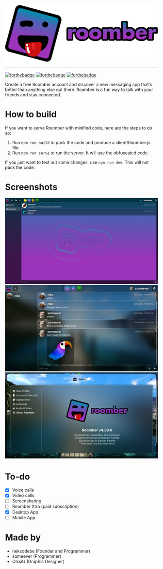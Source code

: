 ![Roomber logo](images/logo.png)

---

[![forthebadge](https://forthebadge.com/images/badges/made-with-javascript.svg)](https://forthebadge.com) [![forthebadge](https://forthebadge.com/images/badges/uses-css.svg)](https://forthebadge.com) [![forthebadge](https://forthebadge.com/images/badges/uses-html.svg)](https://forthebadge.com)

Create a free Roomber account and discover a new messaging app that's better than anything else out there. Roomber is a fun way to talk with your friends and stay connected.

# How to build

If you want to serve Roomber with minified code, here are the steps to do so:

1. Run `npm run build` to pack the code and produce a client/Roomber.js file.
2. Run `npm run serve` to run the server. It will use the obfuscated code.

If you just want to test out some changes, use `npm run dev`. This will not pack the code.

# Screenshots

![Roomber UI](images/screenshot_1.png)
![Newer Roomber UI](images/screenshot_2.png)
![Roomber Settings](images/screenshot_3.png)

# To-do

-   [x] Voice calls
-   [x] Video calls
-   [ ] Screensharing
-   [ ] Roomber Xtra (paid subscription)
-   [x] Desktop App
-   [ ] Mobile App

# Made by

-   neksodebe (Founder and Programmer)
-   someever (Programmer)
-   OlxsiU (Graphic Designer)
